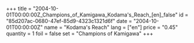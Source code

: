 +++
title = "2004-10-01T00:00:00Z_Champions_of_Kamigawa_Kodama's_Reach_[en]_false"
id = "85d207ac-0680-47ef-85d9-4323c1321d6f"
date = "2004-10-01T00:00:00Z"
name = "Kodama's Reach"
lang = ["en"]
price = "0.45"
quantity = 1
foil = false
set = "Champions of Kamigawa"
+++
